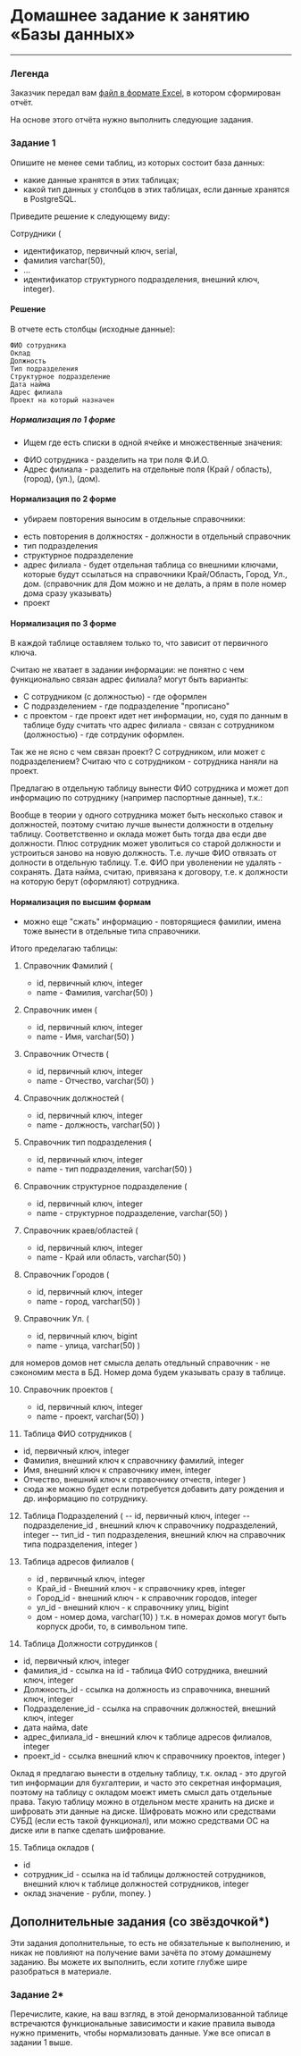 # Домашнее задание к занятию «Базы данных»

---
### Легенда

Заказчик передал вам [файл в формате Excel](https://github.com/netology-code/sdb-homeworks/blob/main/resources/hw-12-1.xlsx), в котором сформирован отчёт. 

На основе этого отчёта нужно выполнить следующие задания.

### Задание 1

Опишите не менее семи таблиц, из которых состоит база данных:

- какие данные хранятся в этих таблицах;
- какой тип данных у столбцов в этих таблицах, если данные хранятся в PostgreSQL.

Приведите решение к следующему виду:

Сотрудники (

- идентификатор, первичный ключ, serial,
- фамилия varchar(50),
- ...
- идентификатор структурного подразделения, внешний ключ, integer).

#### Решение

В отчете есть столбцы (исходные данные):

```
ФИО сотрудника
Оклад
Должность
Тип подразделения
Структурное подразделение
Дата найма
Адрес филиала
Проект на который назначен
```


##### Нормализация по 1 форме

* Ищем где есть списки в одной ячейке и множественные значения:

- ФИО сотрудника - разделить на три поля Ф.И.О.
- Адрес филиала - разделить на отдельные поля (Край / область), (город), (ул.), (дом). 

#### Нормализация по 2 форме

* убираем повторения выносим в отдельные справочники:
- есть повторения в должностях - должности в отдельный справочник
- тип подразделения
- структурное подразделение
- адрес филиала - будет отдельная таблица со внешними ключами, которые будут ссылаться на справочники Край/Область, Город, Ул., дом. (справочник для Дом можно и не делать, а прям в поле номер дома сразу указывать)
- проект

#### Нормализация по 3 форме
В каждой таблице оставляем только то, что зависит от первичного ключа.

Считаю не хватает в задании информации: не понятно с чем функционально связан адрес филиала? могут быть варианты:
- С сотрудником (с должностью) - где оформлен
- С подразделением - где подразделение "прописано" 
- с проектом - где проект идет
нет информации, но, судя по данным в таблице буду считать что адрес филиала - связан с сотрудником (должностью) - где сотрдуник оформлен. 

Так же не ясно с чем связан проект? С сотрудником, или может с подразделением? Считаю что с сотрудником - сотрудника наняли на проект.

Предлагаю в отдельную таблицу вынести ФИО сотрудника и может доп информацию по сотруднику (например паспортные данные), т.к.:

Вообще в теории у одного сотрудника может быть несколько ставок и должностей, поэтому считаю лучше вынести должности в отдельну таблицу.
Соответственно и оклада может быть тогда два есди две должности.
Плюс сотрудник может уволиться со старой должности и устроиться заново на новую должность. Т.е. лучше ФИО отвязать от долности в отдельную таблицу. Т.е. ФИО при уволенении не удалять - сохранять.
Дата найма, считаю, привязана к договору, т.е. к должности на которую берут (оформляют) сотрудника.

#### Нормализация по высшим формам

- можно еще "сжать" информацию - повторящиеся фамилии, имена тоже вынести в отдельные типа справочники.


Итого пределагаю таблицы:

1. Справочник Фамилий (
    - id, первичный ключ, integer
    - name - Фамилия, varchar(50)
)

2. Справочник имен (
    - id, первичный ключ, integer
    - name - Имя, varchar(50)
)

3. Справочник Отчеств (
    - id, первичный ключ, integer
    - name - Отчество, varchar(50)
)

4. Справочник должностей (
    - id, первичный ключ, integer
    - name - должность, varchar(50)
)

5. Справочник тип подразделения (
    - id, первичный ключ, integer
    - name - тип подразделения, varchar(50)
)

6. Справочник структурное подразделение (
    - id, первичный ключ, integer
    - name - структурное подразделение, varchar(50)
)

7. Справочник краев/областей (
    - id, первичный ключ, integer
    - name - Край или область, varchar(50)
)

8. Справочник Городов (
    - id, первичный ключ, integer
    - name - город, varchar(50)
)

9. Справочник Ул. (
    - id, первичный ключ, bigint
    - name - улица, varchar(50)
)

для номеров домов нет смысла делать отедльный справочник - не сэкономим места в БД. Номер дома будем указывать сразу в таблице.

10. Справочник проектов (
    - id, первичный ключ, integer
    - name - проект, varchar(50)
)

11. Таблица ФИО сотрудников (
- id, первичный ключ, integer
- Фамилия, внешний ключ к справочнику фамилий, integer
- Имя, внешний ключ к справочнику имен, integer
- Отчество, внешний ключ к справочнику отчеств, integer
)
- сюда же можно будет если потребуется добавить дату рождения и др. информацию по сотруднику.

12. Таблица Подразделений (
-- id, первичный ключ, integer
-- подразделение_id , внешний ключ к справочнику подразделений, integer
-- тип_id - тип подразделения, внешний ключ на справочник типа подразделения, integer
)

13. Таблица адресов филиалов (
    - id , первичный ключ, integer
    - Край_id - Внешний ключ - к справочнику крев, integer
    - Город_id - внешний ключ - к справочник городов, integer
    - ул_id -   внешний ключ - к справочнику улиц, bigint
    - дом - номер дома, varchar(10)
)
т.к. в номерах домов могут быть корпуск дроби, то, в символьном типе.

14. Таблица Должности сотрудинков (
- id, первичный ключ, integer
- фамилия_id - ссылка на id - таблица ФИО сотрудника, внешний ключ, integer
- Должность_id - ссылка на должность из справочника, внешний ключ, integer
- Подразделение_id - ссылка на справочник должностей, внешний ключ, integer
- дата найма, date
- адрес_филиала_id - внешний ключ к таблице адресов филиалов, integer
- проект_id - ссылка внешний ключ к справочнику проектов, integer
)


Оклад я предлагаю вынести в отдельну таблицу, т.к. оклад - это другой тип информации для бухгалтерии, и часто это секретная информация, поэтому на таблицу с окладом моежт иметь смысл дать отдельные права. Такую таблицу можно в отдельном месте хранить на диске и шифровать эти данные на диске. Шифровать можно или средствами СУБД (если есть такой функционал), или можно средствами ОС на диске или в папке сделать шифрование.

15. Таблица окладов (
- id
- сотрудник_id - ссылка на id таблицы должностей сотрудников, внешний ключ к таблице должностей сотрудников, integer
- оклад значение - рубли, money.
)



## Дополнительные задания (со звёздочкой*)
Эти задания дополнительные, то есть не обязательные к выполнению, и никак не повлияют на получение вами зачёта по этому домашнему заданию. Вы можете их выполнить, если хотите глубже шире разобраться в материале.


### Задание 2*

Перечислите, какие, на ваш взгляд, в этой денормализованной таблице встречаются функциональные зависимости и какие правила вывода нужно применить, чтобы нормализовать данные.
Уже все описал в задании 1 выше.
